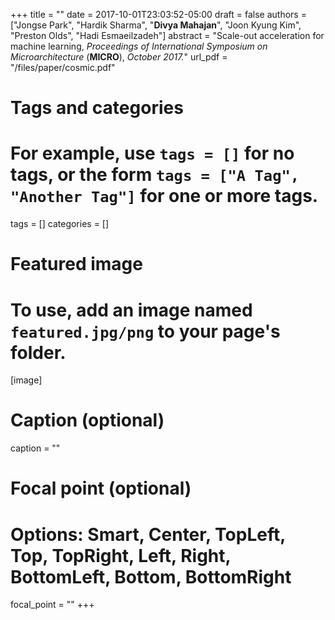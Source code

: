 +++
title = ""
date = 2017-10-01T23:03:52-05:00
draft = false
authors = ["Jongse Park", "Hardik Sharma", "**Divya Mahajan**", "Joon Kyung Kim", "Preston Olds", "Hadi Esmaeilzadeh"]
abstract = "Scale-out acceleration for machine learning, *Proceedings of International Symposium on Microarchitecture* (**MICRO**), *October 2017.*"
url_pdf = "/files/paper/cosmic.pdf"

# Tags and categories
# For example, use `tags = []` for no tags, or the form `tags = ["A Tag", "Another Tag"]` for one or more tags.
tags = []
categories = []

# Featured image
# To use, add an image named `featured.jpg/png` to your page's folder. 
[image]
  # Caption (optional)
 caption = ""

  # Focal point (optional)
  # Options: Smart, Center, TopLeft, Top, TopRight, Left, Right, BottomLeft, Bottom, BottomRight
  focal_point = ""
+++
